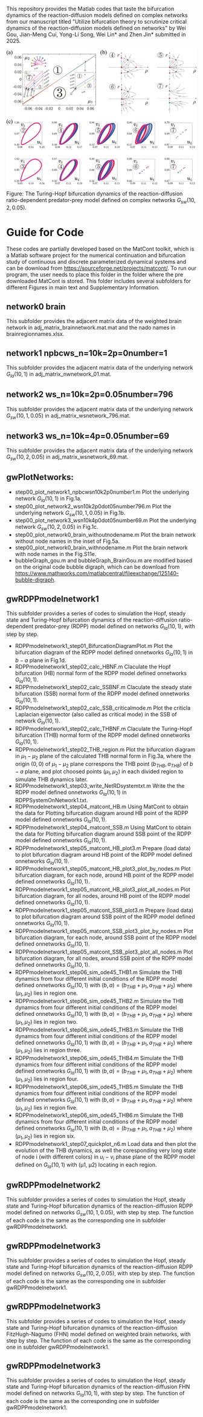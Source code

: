 This repository provides the Matlab codes that taste the bifurcation dynamics of the reaction-diffusion models defined on complex networks from our manuscript titled "Utilize bifurcation theory to scrutinize critical dynamics of the reaction-diffusion models defined on networks" by Wei Gou, Jian-Meng Cui, Yong-Li Song, Wei Lin* and Zhen Jin* submitted in 2025.

![](https://github.com/GouComplexityLab/NetBifurcation/blob/main/BifurcationDynamicsOnNetwork.png)
Figure: The Turing-Hopf bifurcation dynamics of the reaction-diffusion ratio-dependent predator-prey model defined on complex networks $G_{sw}(10,2,0.05)$.

# Guide for Code
These codes are partially developed based on the MatCont toolkit, which is a Matlab software project for the numerical continuation and bifurcation study of continuous and discrete parameterized dynamical systems and can be download from https://sourceforge.net/projects/matcont/.
To run our program, the user needs to place this folder in the folder where the pre downloaded MatCont is stored.
This folder includes several subfolders for different Figures in main text and Supplementary Information.

## network0 brain
This subfolder provides the adjacent matrix data of the weighted brain network in adj_matrix_brainnetwork.mat.mat and the nado names in brainregionnames.xlsx.

## network1 npbcws_n=10k=2p=0number=1
This subfolder provides the adjacent matrix data of the underlying network $G_{la}(10,1)$ in adj_matrix_nwnetwork_01.mat.

## network2 ws_n=10k=2p=0.05number=796
This subfolder provides the adjacent matrix data of the underlying network $G_{sw}(10,1,0.05)$ in adj_matrix_wsnetwork_796.mat.

## network3 ws_n=10k=4p=0.05number=69
This subfolder provides the adjacent matrix data of the underlying network $G_{sw}(10,2,0.05)$ in adj_matrix_wsnetwork_69.mat.


## gwPlotNetworks:
* step00_plot_network1_npbcwsn10k2p0number1.m Plot the underlying network $G_{la}(10,1)$ in Fig.1a.
* step00_plot_network2_wsn10k2p0dot05number796.m Plot the underlying network $G_{sw}(10,1,0.05)$ in Fig.1b.
* step00_plot_network3_wsn10k4p0dot05number69.m Plot the underlying network $G_{sw}(10,2,0.05)$ in Fig.1c.
* step00_plot_network0_brain_withoutnodename.m Plot the brain network without node names in the inset of Fig.5a.
* step00_plot_network0_brain_withnodename.m Plot the brain network with node names in the Fig.S11e.
* bubbleGraph_gou.m and bubbleGraph_BrainGou.m are modified based on the original code bubble digraph, which can be download from https://www.mathworks.com/matlabcentral/fileexchange/125140-bubble-digraph.
 
## gwRDPPmodelnetwork1
This subfolder provides a series of codes to simulation the Hopf, steady state and Turing-Hopf bifurcation dynamics of the reaction-diffusion ratio-dependent predator-prey (RDPP) model defined on networks $G_{la}(10,1)$, with step by step.
* RDPPmodelnetwork1_step01_BifurcationDiagramPlot.m Plot the bifurcation diagram of the RDPP model defined onnetworks $G_{la}(10,1)$ in $b − a$ plane in Fig.1d.
* RDPPmodelnetwork1_step02_calc_HBNF.m Claculate the Hopf bifurcation (HB) normal form of the RDPP model defined onnetworks $G_{la}(10,1)$.
* RDPPmodelnetwork1_step02_calc_SSBNF.m Claculate the steady state bifurcation (SSB) normal form of the RDPP model defined onnetworks $G_{la}(10,1)$.
* RDPPmodelnetwork1_step02_calc_SSB_criticalmode.m Plot the criticla Laplacian eigenvector (also called as critical mode) in the SSB of network $G_{la}(10,1)$.
* RDPPmodelnetwork1_step02_calc_THBNF.m Claculate the Turing-Hopf bifurcation (THB) normal form of the RDPP model defined onnetworks $G_{la}(10,1)$.
* RDPPmodelnetwork1_step02_THB_region.m Plot the bifurcation diagram in $µ_{1} − µ_{2}$ plane of the calculated THB normal form in Fig.3a, where the origin $(0,0)$ of $µ_{1} − µ_{2}$ plane correspons the THB point $(b_{THB},a_{THB})$ of $b − a$ plane, and plot choosed points $(µ_{1},µ_{2})$ in each divided region to simulate THB dynamics later.
* RDPPmodelnetwork1_step03_write_NetRDsystemtxt.m Write the the RDPP model defined onnetworks $G_{la}(10,1)$ in RDPPSystemOnNetwork1.txt.
* RDPPmodelnetwork1_step04_matcont_HB.m Using MatCont to obtain the data for Plotting bifurcation diagram around HB point of the RDPP model defined onnetworks $G_{la}(10,1)$.
* RDPPmodelnetwork1_step04_matcont_SSB.m Using MatCont to obtain the data for Plotting bifurcation diagram around SSB point of the RDPP model defined onnetworks $G_{la}(10,1)$.
* RDPPmodelnetwork1_step05_matcont_HB_plot3.m  Prepare (load data) to plot bifurcation diagram around HB point of the RDPP model defined onnetworks $G_{la}(10,1)$.
* RDPPmodelnetwork1_step05_matcont_HB_plot3_plot_by_nodes.m Plot bifurcation diagram, for each node, around HB point of the RDPP model defined onnetworks $G_{la}(10,1)$.
* RDPPmodelnetwork1_step05_matcont_HB_plot3_plot_all_nodes.m Plot bifurcation diagram, for all nodes, around HB point of the RDPP model defined onnetworks $G_{la}(10,1)$.
* RDPPmodelnetwork1_step05_matcont_SSB_plot3.m Prepare (load data) to plot bifurcation diagram around SSB point of the RDPP model defined onnetworks $G_{la}(10,1)$.
* RDPPmodelnetwork1_step05_matcont_SSB_plot3_plot_by_nodes.m Plot bifurcation diagram, for each node, around SSB point of the RDPP model defined onnetworks $G_{la}(10,1)$.
* RDPPmodelnetwork1_step05_matcont_SSB_plot3_plot_all_nodes.m Plot bifurcation diagram, for all nodes, around SSB point of the RDPP model defined onnetworks $G_{la}(10,1)$.
* RDPPmodelnetwork1_step06_sim_ode45_THB1.m Simulate the THB dynamics from four different initial conditions of the RDPP model defined onnetworks $G_{la}(10,1)$ with $(b,a)=(b_{THB}+µ_{1},a_{THB}+µ_{2})$ where $(µ_{1},µ_{2})$ lies in region one.
* RDPPmodelnetwork1_step06_sim_ode45_THB2.m Simulate the THB dynamics from four different initial conditions of the RDPP model defined onnetworks $G_{la}(10,1)$ with $(b,a)=(b_{THB}+µ_{1},a_{THB}+µ_{2})$ where $(µ_{1},µ_{2})$ lies in region two.
* RDPPmodelnetwork1_step06_sim_ode45_THB3.m Simulate the THB dynamics from four different initial conditions of the RDPP model defined onnetworks $G_{la}(10,1)$ with $(b,a)=(b_{THB}+µ_{1},a_{THB}+µ_{2})$ where $(µ_{1},µ_{2})$ lies in region three.
* RDPPmodelnetwork1_step06_sim_ode45_THB4.m Simulate the THB dynamics from four different initial conditions of the RDPP model defined onnetworks $G_{la}(10,1)$ with $(b,a)=(b_{THB}+µ_{1},a_{THB}+µ_{2})$ where $(µ_{1},µ_{2})$ lies in region four.
* RDPPmodelnetwork1_step06_sim_ode45_THB5.m Simulate the THB dynamics from four different initial conditions of the RDPP model defined onnetworks $G_{la}(10,1)$ with $(b,a)=(b_{THB}+µ_{1},a_{THB}+µ_{2})$ where $(µ_{1},µ_{2})$ lies in region five.
* RDPPmodelnetwork1_step06_sim_ode45_THB6.m Simulate the THB dynamics from four different initial conditions of the RDPP model defined onnetworks $G_{la}(10,1)$ with $(b,a)=(b_{THB}+µ_{1},a_{THB}+µ_{2})$ where $(µ_{1},µ_{2})$ lies in region six.
* RDPPmodelnetwork1_step07_quickplot_n6.m Load data and then plot the evolution of the THB dynamics, as well the coresponding very long state of node i (with different colors) in $u_i − v_i$ phase plane of the RDPP model defined on $G_{la}(10,1)$ with 
(µ1, µ2) locating in each region.

## gwRDPPmodelnetwork2
This subfolder provides a series of codes to simulation the Hopf, steady state and Turing-Hopf bifurcation dynamics of the reaction-diffusion RDPP model defined on networks $G_{sw}(10,1,0.05)$, with step by step. 
The function of each code is the same as the corresponding one in subfolder gwRDPPmodelnetwork1.

## gwRDPPmodelnetwork3
This subfolder provides a series of codes to simulation the Hopf, steady state and Turing-Hopf bifurcation dynamics of the reaction-diffusion RDPP model defined on networks $G_{sw}(10,2,0.05)$, with step by step. 
The function of each code is the same as the corresponding one in subfolder gwRDPPmodelnetwork1.


## gwRDPPmodelnetwork3
This subfolder provides a series of codes to simulation the Hopf, steady state and Turing-Hopf bifurcation dynamics of the reaction-diffusion FitzHugh-Nagumo (FHN) model defined on weighted brain networks, with step by step. 
The function of each code is the same as the corresponding one in subfolder gwRDPPmodelnetwork1.


## gwRDPPmodelnetwork3
This subfolder provides a series of codes to simulation the Hopf, steady state and Turing-Hopf bifurcation dynamics of the reaction-diffusion FHN model defined on networks $G_{la}(10,1)$, with step by step. 
The function of each code is the same as the corresponding one in subfolder gwRDPPmodelnetwork1.


